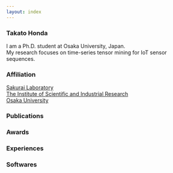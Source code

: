 ```yaml
---
layout: index
---
```


### Takato Honda
I am a Ph.D. student at Osaka University, Japan.  
My research focuses on time-series tensor mining for IoT sensor sequences.  

### Affiliation

[Sakurai Laboratory](https://www.dm.sanken.osaka-u.ac.jp)  
[The Institute of Scientific and Industrial Research](https://sanken.osaka-u.ac.jp/en/)  
[Osaka University](https://www.osaka-u.ac.jp/en/index.html)  

### Publications

### Awards

### Experiences

### Softwares